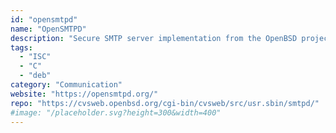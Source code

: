 ```yaml
---
id: "opensmtpd"
name: "OpenSMTPD"
description: "Secure SMTP server implementation from the OpenBSD project."
tags:
  - "ISC"
  - "C"
  - "deb"
category: "Communication"
website: "https://opensmtpd.org/"
repo: "https://cvsweb.openbsd.org/cgi-bin/cvsweb/src/usr.sbin/smtpd/"
#image: "/placeholder.svg?height=300&width=400"
---
```


